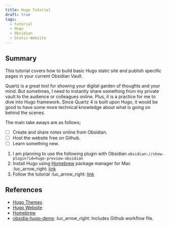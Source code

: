 ```yaml
---
title: Hugo Tutorial
draft: true
tags:
  - tutorial
  - Hugo
  - Obsidian
  - Static-Website
---
```


## Summary
This tutorial covers how to build basic Hugo static site and publish specific pages in your current Obsidian Vault.

Quartz is a great tool for showing your digital garden of thoughts and your mind. But sometimes, I need to instantly share something from my private vault to the audience or colleagues online. Plus, it is a practice for me to dive into Hugo framework. Since Quartz 4 is built upon Hugo, it would be good to have some more technical knowledge about what is going on behind the scenes. 

The main take aways are as follows;
- [ ] Create and share notes online from Obsidian.
- [ ] Host the website free on Github.
- [ ] Learn something new.

1. I am planning to use the following plugin with Obsidian `obsidian://show-plugin?id=hugo-preview-obsidian`
2. Install Hugo using [Homebrew](https://brew.sh/) package manager for Mac :luc_arrow_right: [link](https://gohugo.io/installation/macos/#homebrew)
3. Follow the tutorial :luc_arrow_right: [link](https://quantick.dev/posts/obsidian-hugo/)

## References
- [Hugo Themes](https://themes.gohugo.io/)
- [Hugo Website](https://gohugo.io/)
- [Homebrew](https://www.brew.sh) 
- [obsidia-hugo-demo](https://github.com/quantk/obsidian-hugo-demo) :luc_arrow_right: Includes Github workflow file.

